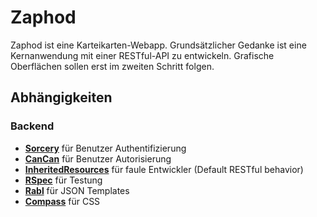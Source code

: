 # Zaphod
Zaphod ist eine Karteikarten-Webapp. Grundsätzlicher Gedanke ist eine Kernanwendung mit einer RESTful-API zu entwickeln. Grafische Oberflächen sollen erst im zweiten Schritt folgen.

## Abhängigkeiten
### Backend
* **[Sorcery]** für Benutzer Authentifizierung
* **[CanCan]** für Benutzer Autorisierung
* **[InheritedResources]** für faule Entwickler (Default RESTful behavior)
* **[RSpec]** für Testung
* **[Rabl]** für JSON Templates
* **[Compass]** für CSS



[Sorcery]: https://github.com/NoamB/sorcery
[CanCan]: https://github.com/ryanb/cancan
[InheritedResources]: https://github.com/josevalim/inherited_resources
[RSpec]: http://rspec.info/
[Rabl]: https://github.com/nesquena/rabl
[Compass]: http://compass-style.org/
